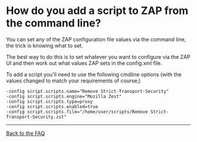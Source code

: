 # How do you add a script to ZAP from the command line?

You can set any of the ZAP configuration file values via the command line, the trick is knowing what to set.

The best way to do this is to set whatever you want to configure via the ZAP UI and then work out what values ZAP sets in the config.xml file.

To add a script you'll need to use the following cmdline options (with the values changed to match your requirements of course;)
```
-config script.scripts.name="Remove Strict-Transport-Security"
-config script.scripts.engine="Mozilla Zest"
-config script.scripts.type=proxy
-config script.scripts.enabled=true
-config script.scripts.file="/home/user/scripts/Remove Strict-Transport-Security.zst"
```

---

[Back to the FAQ](FAQtoplevel)